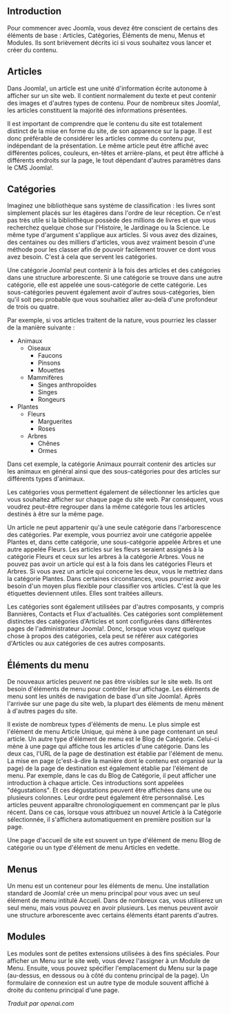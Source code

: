 <!-- Filename: J4.x:Articles_and_categories / Display title: Concepts de base -->

## Introduction

Pour commencer avec Joomla, vous devez être conscient de certains des éléments de base : Articles, Catégories, Éléments de menu, Menus et Modules. Ils sont brièvement décrits ici si vous souhaitez vous lancer et créer du contenu.

## Articles

Dans Joomla!, un article est une unité d'information écrite autonome à afficher sur un site web. Il contient normalement du texte et peut contenir des images et d'autres types de contenu. Pour de nombreux sites Joomla!, les articles constituent la majorité des informations présentées.

Il est important de comprendre que le contenu du site est totalement distinct de la mise en forme du site, de son apparence sur la page. Il est donc préférable de considérer les articles comme du contenu pur, indépendant de la présentation. Le même article peut être affiché avec différentes polices, couleurs, en-têtes et arrière-plans, et peut être affiché à différents endroits sur la page, le tout dépendant d'autres paramètres dans le CMS Joomla!.

## Catégories

Imaginez une bibliothèque sans système de classification : les livres sont simplement placés sur les étagères dans l'ordre de leur réception. Ce n'est pas très utile si la bibliothèque possède des millions de livres et que vous recherchez quelque chose sur l'Histoire, le Jardinage ou la Science. Le même type d'argument s'applique aux articles. Si vous avez des dizaines, des centaines ou des milliers d'articles, vous avez vraiment besoin d'une méthode pour les classer afin de pouvoir facilement trouver ce dont vous avez besoin. C'est à cela que servent les catégories.

Une catégorie Joomla! peut contenir à la fois des articles et des catégories dans une structure arborescente. Si une catégorie se trouve dans une autre catégorie, elle est appelée une sous-catégorie de cette catégorie. Les sous-catégories peuvent également avoir d'autres sous-catégories, bien qu'il soit peu probable que vous souhaitiez aller au-delà d'une profondeur de trois ou quatre.

Par exemple, si vos articles traitent de la nature, vous pourriez les classer de la manière suivante :

- Animaux
  - Oiseaux
    - Faucons
    - Pinsons
    - Mouettes
  - Mammifères
    - Singes anthropoïdes
    - Singes
    - Rongeurs
- Plantes
  - Fleurs
    - Marguerites
    - Roses
  - Arbres
    - Chênes
    - Ormes

Dans cet exemple, la catégorie Animaux pourrait contenir des articles sur les animaux en général ainsi que des sous-catégories pour des articles sur différents types d'animaux.

Les catégories vous permettent également de sélectionner les articles que vous souhaitez afficher sur chaque page du site web. Par conséquent, vous voudrez peut-être regrouper dans la même catégorie tous les articles destinés à être sur la même page.

Un article ne peut appartenir qu'à une seule catégorie dans l'arborescence des catégories. Par exemple, vous pourriez avoir une catégorie appelée Plantes et, dans cette catégorie, une sous-catégorie appelée Arbres et une autre appelée Fleurs. Les articles sur les fleurs seraient assignés à la catégorie Fleurs et ceux sur les arbres à la catégorie Arbres. Vous ne pouvez pas avoir un article qui est à la fois dans les catégories Fleurs et Arbres. Si vous avez un article qui concerne les deux, vous le mettriez dans la catégorie Plantes. Dans certaines circonstances, vous pourriez avoir besoin d'un moyen plus flexible pour classifier vos articles. C'est là que les étiquettes deviennent utiles. Elles sont traitées ailleurs.

Les catégories sont également utilisées par d'autres composants, y compris Bannières, Contacts et Flux d'actualités. Ces catégories sont complètement distinctes des catégories d'Articles et sont configurées dans différentes pages de l'administrateur Joomla!. Donc, lorsque vous voyez quelque chose à propos des catégories, cela peut se référer aux catégories d'Articles ou aux catégories de ces autres composants.

## Éléments du menu

De nouveaux articles peuvent ne pas être visibles sur le site web. Ils ont besoin d'éléments de menu pour contrôler leur affichage. Les éléments de menu sont les unités de navigation de base d'un site Joomla!. Après l'arrivée sur une page du site web, la plupart des éléments de menu mènent à d'autres pages du site.

Il existe de nombreux types d'éléments de menu. Le plus simple est l'élément de menu Article Unique, qui mène à une page contenant un seul article. Un autre type d'élément de menu est le Blog de Catégorie. Celui-ci mène à une page qui affiche tous les articles d'une catégorie. Dans les deux cas, l'URL de la page de destination est établie par l'élément de menu. La mise en page (c'est-à-dire la manière dont le contenu est organisé sur la page) de la page de destination est également établie par l'élément de menu. Par exemple, dans le cas du Blog de Catégorie, il peut afficher une introduction à chaque article. Ces introductions sont appelées "dégustations". Et ces dégustations peuvent être affichées dans une ou plusieurs colonnes. Leur ordre peut également être personnalisé. Les articles peuvent apparaître chronologiquement en commençant par le plus récent. Dans ce cas, lorsque vous attribuez un nouvel Article à la Catégorie sélectionnée, il s'affichera automatiquement en première position sur la page.

Une page d'accueil de site est souvent un type d'élément de menu Blog de catégorie ou un type d'élément de menu Articles en vedette.

## Menus

Un menu est un conteneur pour les éléments de menu. Une installation standard de Joomla! crée un menu principal pour vous avec un seul élément de menu intitulé Accueil. Dans de nombreux cas, vous utiliserez un seul menu, mais vous pouvez en avoir plusieurs. Les menus peuvent avoir une structure arborescente avec certains éléments étant parents d'autres.

## Modules

Les modules sont de petites extensions utilisées à des fins spéciales. Pour afficher un Menu sur le site web, vous devez l'assigner à un Module de Menu. Ensuite, vous pouvez spécifier l'emplacement du Menu sur la page (au-dessus, en dessous ou à côté du contenu principal de la page). Un formulaire de connexion est un autre type de module souvent affiché à droite du contenu principal d'une page.

*Traduit par openai.com*

